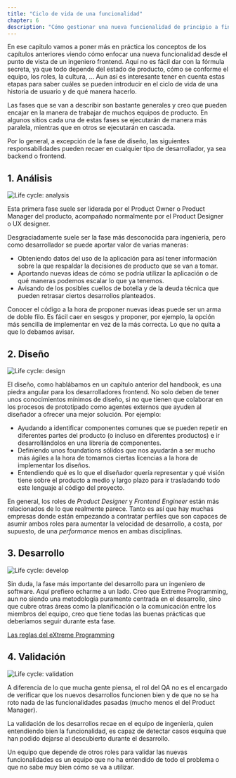 ```yaml
---
title: "Ciclo de vida de una funcionalidad"
chapter: 6
description: "Cómo gestionar una nueva funcionalidad de principio a fin"
---
```


En ese capitulo vamos a poner más en práctica los conceptos de los capítulos anteriores viendo cómo enfocar una nueva funcionalidad desde el punto de vista de un ingeniero frontend. Aquí no es fácil dar con la fórmula secreta, ya que todo depende del estado de producto, cómo se conforme el equipo, los roles, la cultura, ... Aun así es interesante tener en cuenta estas etapas para saber cuáles se pueden introducir en el ciclo de vida de una historia de usuario y de qué manera hacerlo.

Las fases que se van a describir son bastante generales y creo que pueden encajar en la manera de trabajar de muchos equipos de producto. En algunos sitios cada una de estas fases se ejecutarán de manera más paralela, mientras que en otros se ejecutarán en cascada.

Por lo general, a excepción de la fase de diseño, las siguientes responsabilidades pueden recaer en cualquier tipo de desarrollador, ya sea backend o frontend.

## 1. Análisis

![Life cycle: analysis](/images/life-cycle-01.png)

Esta primera fase suele ser liderada por el Product Owner o Product Manager del producto, acompañado normalmente por el Product Designer o UX designer.

Desgraciadamente suele ser la fase más desconocida para ingeniería, pero como desarrollador se puede aportar valor de varias maneras:

- Obteniendo datos del uso de la aplicación para así tener información sobre la que respaldar la decisiones de producto que se van a tomar.
- Aportando nuevas ideas de cómo se podría utilizar la aplicación o de qué maneras podemos escalar lo que ya tenemos.
- Avisando de los posibles cuellos de botella y de la deuda técnica que pueden retrasar ciertos desarrollos planteados.

Conocer el código a la hora de proponer nuevas ideas puede ser un arma de doble filo. Es fácil caer en sesgos y proponer, por ejemplo, la opción más sencilla de implementar en vez de la más correcta. Lo que no quita a que lo debamos avisar.

## 2. Diseño

![Life cycle: design](/images/life-cycle-02.png)

El diseño, como hablábamos en un capítulo anterior del handbook, es una piedra angular para los desarrolladores frontend. No solo deben de tener unos conocimientos mínimos de diseño, si no que tienen que colaborar en los procesos de prototipado como agentes externos que ayuden al diseñador a ofrecer una mejor solución. Por ejemplo:

- Ayudando a identificar componentes comunes que se pueden repetir en diferentes partes del producto (o incluso en diferentes productos) e ir desarrollándolos en una librería de componentes.
- Definiendo unos foundations sólidos que nos ayudarán a ser mucho más ágiles a la hora de tomarnos ciertas licencias a la hora de implementar los diseños.
- Entendiendo qué es lo que el diseñador quería representar y qué visión tiene sobre el producto a medio y largo plazo para ir trasladando todo este lenguaje al código del proyecto.

En general, los roles de _Product Designer_ y _Frontend Engineer_ están más relacionados de lo que realmente parece. Tanto es así que hay muchas empresas donde están empezando a contratar perfiles que son capaces de asumir ambos roles para aumentar la velocidad de desarrollo, a costa, por supuesto, de una _performance_ menos en ambas disciplinas.

## 3. Desarrollo

![Life cycle: develop](/images/life-cycle-03.png)

Sin duda, la fase más importante del desarrollo para un ingeniero de software. Aquí prefiero echarme a un lado. Creo que Extreme Programming, aun no siendo una metodología puramente centrada en el desarrollo, sino que cubre otras áreas como la planificación o la comunicación entre los miembros del equipo, creo que tiene todas las buenas prácticas que deberíamos seguir durante esta fase.

[Las reglas del eXtreme Programming](http://www.extremeprogramming.org/rules.html)

## 4. Validación

![Life cycle: validation](/images/life-cycle-04.png)

A diferencia de lo que mucha gente piensa, el rol del QA no es el encargado de verificar que los nuevos desarrollos funcionen bien y de que no se ha roto nada de las funcionalidades pasadas (mucho menos el del Product Manager).

La validación de los desarrollos recae en el equipo de ingeniería, quien entendiendo bien la funcionalidad, es capaz de detectar casos esquina que han podido dejarse al descubierto durante el desarrollo.

Un equipo que depende de otros roles para validar las nuevas funcionalidades es un equipo que no ha entendido de todo el problema o que no sabe muy bien cómo se va a utilizar.
